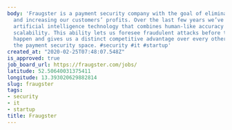 ```yaml
---
body: 'Fraugster is a payment security company with the goal of eliminating fraud
  and increasing our customers’ profits. Over the last few years we’ve invented an
  artificial intelligence technology that combines human-like accuracy with machine
  scalability. This ability lets us foresee fraudulent attacks before they actually
  happen and gives us a distinct competitive advantage over every other player in
  the payment security space. #security #it #startup'
created_at: "2020-02-25T07:48:07.548Z"
is_approved: true
job_board_url: https://fraugster.com/jobs/
latitude: 52.50640031375411
longitude: 13.393020629882814
slug: fraugster
tags:
- security
- it
- startup
title: Fraugster
---
```

